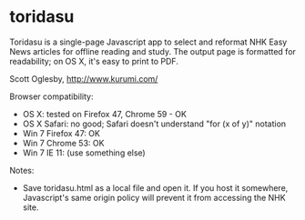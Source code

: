 toridasu
========

Toridasu is a single-page Javascript app to select and reformat NHK Easy News articles
for offline reading and study. The output page is formatted for readability;
on OS X, it's easy to print to PDF.

Scott Oglesby, http://www.kurumi.com/

Browser compatibility:
* OS X: tested on Firefox 47, Chrome 59 - OK
* OS X Safari: no good; Safari doesn't understand "for (x of y)" notation
* Win 7 Firefox 47: OK
* Win 7 Chrome 53: OK
* Win 7 IE 11: (use something else)

Notes:
* Save toridasu.html as a local file and open it. If you host it somewhere,
  Javascript's same origin policy will prevent it from accessing the NHK site.